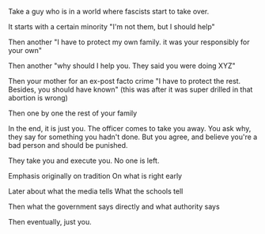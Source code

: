 Take a guy who is in a world where fascists start to take over.

It starts with a certain minority
"I'm not them, but I should help"

Then another
"I have to protect my own family. it was your responsibly for your own"

Then another
"why should I help you. They said you were doing XYZ"

Then your mother for an ex-post facto crime
"I have to protect the rest. Besides, you should have known"
(this was after it was super drilled in that abortion is wrong)

Then one by one the rest of your family

In the end, it is just you. The officer comes to take you away.
You ask why, they say for something you hadn't done.
But you agree, and believe you're a bad person and should be punished.

They take you and execute you. No one is left.




Emphasis originally on tradition
On what is right early

Later about what the media tells
What the schools tell

Then what the government says directly
and what authority says

Then eventually, just you.